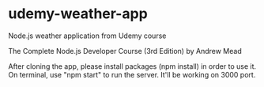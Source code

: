 # udemy-weather-app
Node.js weather application from Udemy course

The Complete Node.js Developer Course (3rd Edition) by Andrew Mead

After cloning the app, please install packages (npm install) in order to use it.
On terminal, use "npm start" to run the server. It'll be working on 3000 port.

